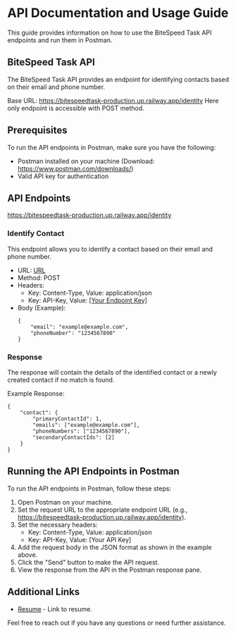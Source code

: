 # API Documentation and Usage Guide

This guide provides information on how to use the BiteSpeed Task API endpoints and run them in Postman.

## BiteSpeed Task API

The BiteSpeed Task API provides an endpoint for identifying contacts based on their email and phone number.

Base URL: https://bitespeedtask-production.up.railway.app/identity
Here only endpoint is accessible with POST method.

## Prerequisites

To run the API endpoints in Postman, make sure you have the following:

- Postman installed on your machine (Download: https://www.postman.com/downloads/)
- Valid API key for authentication

## API Endpoints
https://bitespeedtask-production.up.railway.app/identity

### Identify Contact

This endpoint allows you to identify a contact based on their email and phone number.

- URL: [URL](https://bitespeedtask-production.up.railway.app/identity)
- Method: POST
- Headers: 
    - Key: Content-Type, Value: application/json
    - Key: API-Key, Value: [[Your Endpoint Key]](https://bitespeedtask-production.up.railway.app/identity)
- Body (Example):
    ```
    {
        "email": "example@example.com",
        "phoneNumber": "1234567890"
    }
    ```

### Response

The response will contain the details of the identified contact or a newly created contact if no match is found.

Example Response:
```
{
    "contact": {
        "primaryContactId": 1,
        "emails": ["example@example.com"],
        "phoneNumbers": ["1234567890"],
        "secondaryContactIds": [2]
    }
}
```

## Running the API Endpoints in Postman

To run the API endpoints in Postman, follow these steps:

1. Open Postman on your machine.
2. Set the request URL to the appropriate endpoint URL (e.g., https://bitespeedtask-production.up.railway.app/identity).
3. Set the necessary headers:
   - Key: Content-Type, Value: application/json
   - Key: API-Key, Value: [Your API Key]
4. Add the request body in the JSON format as shown in the example above.
5. Click the "Send" button to make the API request.
6. View the response from the API in the Postman response pane.

## Additional Links

- [Resume]([https://your-resume-link.com](https://drive.google.com/file/d/1L_KCcIBjF8h-AthIZlS-wkB1vuOJffmK/view?usp=drive_link)) - Link to resume.

Feel free to reach out if you have any questions or need further assistance.
